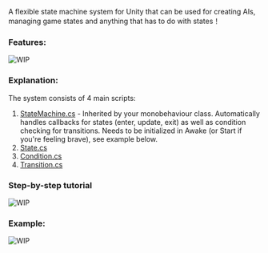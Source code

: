 A flexible state machine system for Unity that can be used for creating AIs, managing game states and anything that has to do with states！

### Features:
![WIP](https://github.com/goh-shao-hang/ultra-flexible-state-machine-for-unity/assets/64406657/005fec4d-128f-4012-801c-51adbca77ae7)

### Explanation:
The system consists of 4 main scripts:
1. [StateMachine.cs](StateMachine/StateMachine.cs) - Inherited by your monobehaviour class. Automatically handles callbacks for states (enter, update, exit) as well as condition checking for transitions. Needs to be initialized in Awake (or Start if you're feeling brave), see example below.
2. [State.cs](StateMachine/State.cs)
3. [Condition.cs](StateMachine/Condition.cs)
4. [Transition.cs](StateMachine/Transition.cs)

### Step-by-step tutorial
![WIP](https://github.com/goh-shao-hang/ultra-flexible-state-machine-for-unity/assets/64406657/005fec4d-128f-4012-801c-51adbca77ae7)

### Example:
![WIP](https://github.com/goh-shao-hang/ultra-flexible-state-machine-for-unity/assets/64406657/005fec4d-128f-4012-801c-51adbca77ae7)
